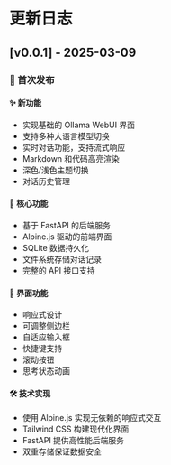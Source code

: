 # 更新日志

## [v0.0.1] - 2025-03-09

### 🎉 首次发布

#### ✨ 新功能
- 实现基础的 Ollama WebUI 界面
- 支持多种大语言模型切换
- 实时对话功能，支持流式响应
- Markdown 和代码高亮渲染
- 深色/浅色主题切换
- 对话历史管理

#### 🔧 核心功能
- 基于 FastAPI 的后端服务
- Alpine.js 驱动的前端界面
- SQLite 数据持久化
- 文件系统存储对话记录
- 完整的 API 接口支持

#### 🎨 界面功能
- 响应式设计
- 可调整侧边栏
- 自适应输入框
- 快捷键支持
- 滚动按钮
- 思考状态动画

#### 🛠️ 技术实现
- 使用 Alpine.js 实现无依赖的响应式交互
- Tailwind CSS 构建现代化界面
- FastAPI 提供高性能后端服务
- 双重存储保证数据安全 